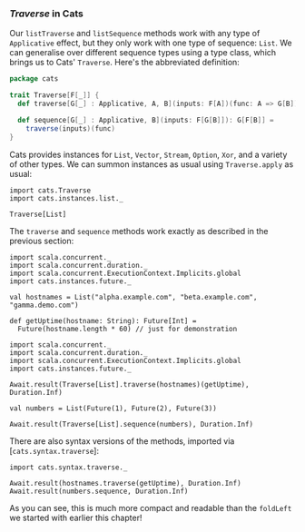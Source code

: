 ### *Traverse* in Cats

Our `listTraverse` and `listSequence` methods
work with any type of `Applicative` effect,
but they only work with one type of sequence: `List`.
We can generalise over different sequence types using a type class,
which brings us to Cats' `Traverse`.
Here's the abbreviated definition:

```scala
package cats

trait Traverse[F[_]] {
  def traverse[G[_] : Applicative, A, B](inputs: F[A])(func: A => G[B]): G[F[B]]

  def sequence[G[_] : Applicative, B](inputs: F[G[B]]): G[F[B]] =
    traverse(inputs)(func)
}
```

Cats provides instances for `List`, `Vector`, `Stream`, `Option`, `Xor`,
and a variety of other types.
We can summon instances as usual using `Traverse.apply` as usual:

```tut:book:silent
import cats.Traverse
import cats.instances.list._
```

```tut:book
Traverse[List]
```

The `traverse` and `sequence` methods
work exactly as described in the previous section:

```tut:book:invisible
import scala.concurrent._
import scala.concurrent.duration._
import scala.concurrent.ExecutionContext.Implicits.global
import cats.instances.future._

val hostnames = List("alpha.example.com", "beta.example.com", "gamma.demo.com")

def getUptime(hostname: String): Future[Int] =
  Future(hostname.length * 60) // just for demonstration
```

```tut:book:silent
import scala.concurrent._
import scala.concurrent.duration._
import scala.concurrent.ExecutionContext.Implicits.global
import cats.instances.future._
```

```tut:book
Await.result(Traverse[List].traverse(hostnames)(getUptime), Duration.Inf)
```

```tut:book:silent
val numbers = List(Future(1), Future(2), Future(3))
```

```tut:book
Await.result(Traverse[List].sequence(numbers), Duration.Inf)
```

There are also syntax versions of the methods,
imported via [`cats.syntax.traverse`]:

```tut:book:silent
import cats.syntax.traverse._
```

```tut:book
Await.result(hostnames.traverse(getUptime), Duration.Inf)
Await.result(numbers.sequence, Duration.Inf)
```

As you can see, this is much more compact and readable
than the `foldLeft` we started with earlier this chapter!
